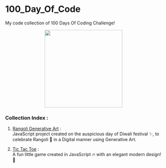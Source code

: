 # 100_Day_Of_Code
My code collection of 100 Days Of Coding Challenge!

<p align="center">
   <img src="https://drive.google.com/uc?export=view&id=13QhcqaFGj8iukn2xlI6mSIb031rhCMYt" width="250" height="250">
</p>

### Collection Index :
1. [Rangoli Generative Art](https://github.com/code4Y/rangoli-generative-art) :  
   JavaScript project created on the auspicious day of Diwali festival ✨, to celebrate Rangoli 🌸 in a Digital manner using Generative Art.  
   
2. [Tic Tac Toe](https://github.com/code4Y/tic-tac-toe) :   
   A fun little game created in JavaScript 🔥 with an elegant modern design! 🌸
